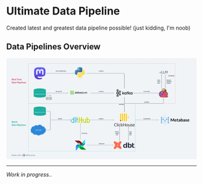 # Ultimate Data Pipeline

Created latest and greatest data pipeline possible! (just kidding, I'm noob)

## Data Pipelines Overview
![alt text](https://github.com/ajihsan/ultimate-data-pipeline/blob/main/resources/Project%20DE%20-%20Workflow.png) 

---

*Work in progress..*